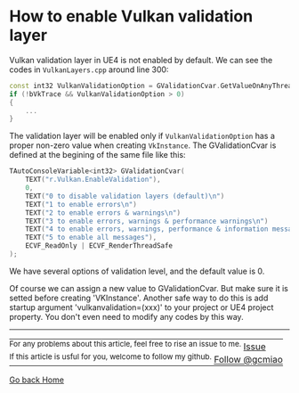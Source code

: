 # How to enable Vulkan validation layer

Vulkan validation layer in UE4 is not enabled by default. We can see the codes in `VulkanLayers.cpp` around line 300:
```C++
const int32 VulkanValidationOption = GValidationCvar.GetValueOnAnyThread();
if (!bVkTrace && VulkanValidationOption > 0)
{
    ...
}
```
The validation layer will be enabled only if `VulkanValidationOption` has a proper non-zero value when creating `VkInstance`. The GValidationCvar is defined at the begining of the same file like this:
```C++
TAutoConsoleVariable<int32> GValidationCvar(
	TEXT("r.Vulkan.EnableValidation"),
	0,
	TEXT("0 to disable validation layers (default)\n")
	TEXT("1 to enable errors\n")
	TEXT("2 to enable errors & warnings\n")
	TEXT("3 to enable errors, warnings & performance warnings\n")
	TEXT("4 to enable errors, warnings, performance & information messages\n")
	TEXT("5 to enable all messages"),
	ECVF_ReadOnly | ECVF_RenderThreadSafe
);
```
We have several options of validation level, and the default value is 0.

Of course we can assign a new value to GValidationCvar. But make sure it is setted before creating 'VKInstance'.
Another safe way to do this is add startup argument 'vulkanvalidation=(xxx)' to your project or UE4 project property. You don't even need to modify any codes by this way.

------
<table style="text-align:left">
  <tr>
    <td style="border:none;padding: 0px;">
        <sup>For any problems about this article, feel free to rise an issue to me.</sup>
        <!-- Place this tag in your head or just before your close body tag. -->
        <script async defer src="https://buttons.github.io/buttons.js"></script>
        <!-- Place this tag where you want the button to render. -->
        <a class="github-button" href="https://github.com/gcmiao/gcmiao.github.io/issues" data-icon="octicon-issue-opened" aria-label="Issue gcmiao/gcmiao.github.io on GitHub">Issue</a>
    </td>
  </tr>
  <tr>
    <td style="border:none;padding: 0px;">
        <sup>If this article is usful for you, welcome to follow my github.</sup>
        <!-- Place this tag where you want the button to render. -->
        <a class="github-button" href="https://github.com/gcmiao" aria-label="Follow @gcmiao on GitHub">Follow @gcmiao</a>
    </td>
  </tr>
</table>

[Go back Home](/)
